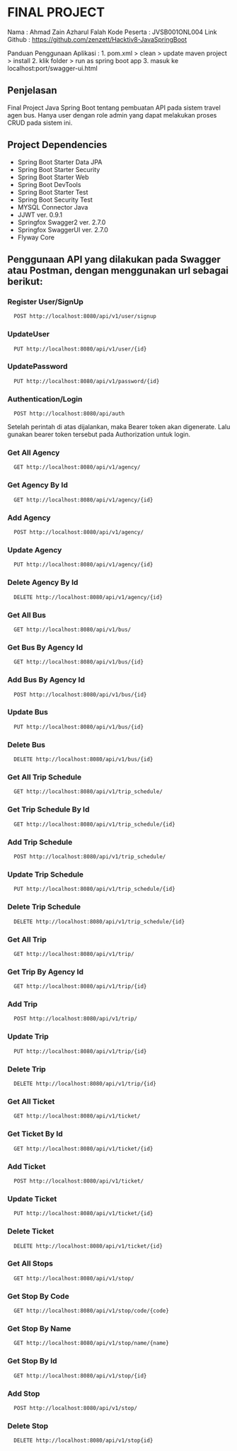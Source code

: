 
# FINAL PROJECT
Nama         : Ahmad Zain Azharul Falah
Kode Peserta : JVSB001ONL004
Link Github  : https://github.com/zenzett/Hacktiv8-JavaSpringBoot

Panduan Penggunaan Aplikasi :
	1. pom.xml > clean > update maven project > install
	2. klik folder > run as spring boot app
	3. masuk ke localhost:port/swagger-ui.html


## Penjelasan
Final Project Java Spring Boot tentang pembuatan API pada sistem travel agen bus.
Hanya user dengan role admin yang dapat melakukan proses CRUD pada sistem ini.


## Project Dependencies
- Spring Boot Starter Data JPA
- Spring Boot Starter Security
- Spring Boot Starter Web
- Spring Boot DevTools
- Spring Boot Starter Test
- Spring Boot Security Test
- MYSQL Connector Java
- JJWT ver. 0.9.1
- Springfox Swagger2 ver. 2.7.0
- Springfox SwaggerUI ver. 2.7.0
- Flyway Core


## Penggunaan API yang dilakukan pada Swagger atau Postman, dengan menggunakan url sebagai berikut:

### Register User/SignUp

```http
  POST http://localhost:8080/api/v1/user/signup
```

### UpdateUser
```http
  PUT http://localhost:8080/api/v1/user/{id}
```

### UpdatePassword
```http
  PUT http://localhost:8080/api/v1/password/{id}
```

### Authentication/Login

```http
  POST http://localhost:8080/api/auth
```
Setelah perintah di atas dijalankan, maka Bearer token akan digenerate.
Lalu gunakan bearer token tersebut pada Authorization untuk login.

### Get All Agency
```http
  GET http://localhost:8080/api/v1/agency/
```

### Get Agency By Id
```http
  GET http://localhost:8080/api/v1/agency/{id}
```

### Add Agency
```http
  POST http://localhost:8080/api/v1/agency/
```

### Update Agency
```http
  PUT http://localhost:8080/api/v1/agency/{id}
```

### Delete Agency By Id
```http
  DELETE http://localhost:8080/api/v1/agency/{id}
```

### Get All Bus
```http
  GET http://localhost:8080/api/v1/bus/
```

### Get Bus By Agency Id
```http
  GET http://localhost:8080/api/v1/bus/{id}
```

### Add Bus By Agency Id
```http
  POST http://localhost:8080/api/v1/bus/{id}
```

### Update Bus
```http
  PUT http://localhost:8080/api/v1/bus/{id}
```

### Delete Bus
```http
  DELETE http://localhost:8080/api/v1/bus/{id}
```

### Get All Trip Schedule
```http
  GET http://localhost:8080/api/v1/trip_schedule/
```

### Get Trip Schedule By Id
```http
  GET http://localhost:8080/api/v1/trip_schedule/{id}
```

### Add Trip Schedule
```http
  POST http://localhost:8080/api/v1/trip_schedule/
```

### Update Trip Schedule
```http
  PUT http://localhost:8080/api/v1/trip_schedule/{id}
```

### Delete Trip Schedule
```http
  DELETE http://localhost:8080/api/v1/trip_schedule/{id}
```

### Get All Trip
```http
  GET http://localhost:8080/api/v1/trip/
```

### Get Trip By Agency Id
```http
  GET http://localhost:8080/api/v1/trip/{id}
```

### Add Trip 
```http
  POST http://localhost:8080/api/v1/trip/
```

### Update Trip
```http
  PUT http://localhost:8080/api/v1/trip/{id}
```

### Delete Trip
```http
  DELETE http://localhost:8080/api/v1/trip/{id}
```

### Get All Ticket
```http
  GET http://localhost:8080/api/v1/ticket/
```

### Get Ticket By Id
```http
  GET http://localhost:8080/api/v1/ticket/{id}
```

### Add Ticket
```http
  POST http://localhost:8080/api/v1/ticket/
```

### Update Ticket
```http
  PUT http://localhost:8080/api/v1/ticket/{id}
```

### Delete Ticket
```http
  DELETE http://localhost:8080/api/v1/ticket/{id}
```

### Get All Stops
```http
  GET http://localhost:8080/api/v1/stop/
```

### Get Stop By Code
```http
  GET http://localhost:8080/api/v1/stop/code/{code}
```

### Get Stop By Name
```http
  GET http://localhost:8080/api/v1/stop/name/{name}
```

### Get Stop By Id
```http
  GET http://localhost:8080/api/v1/stop/{id}
```

### Add Stop
```http
  POST http://localhost:8080/api/v1/stop/
```

### Delete Stop
```http
  DELETE http://localhost:8080/api/v1/stop{id}
```
